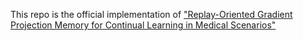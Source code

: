 This repo is the official implementation of ["Replay-Oriented Gradient Projection Memory for Continual Learning in Medical Scenarios"]()
